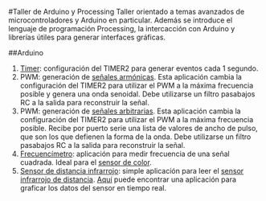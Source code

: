 #Taller de Arduino y Processing
Taller orientado a temas avanzados de microcontroladores y Arduino en particular.
Además se introduce el lenguaje de programación Processing, la intercacción con Arduino y librerías útiles para
generar interfaces gráficas.

##Arduino
1. [Timer](https://github.com/pcremades/Taller_Arduino-Processing/tree/master/Timer2): configuración del TIMER2 para generar eventos cada 1 segundo.
2. PWM: generación de [señales armónicas](https://github.com/pcremades/Taller_Arduino-Processing/tree/master/PWM_Test). Esta aplicación cambia la
configuración del TIMER2 para utilizar el PWM a la máxima frecuencia posible y genera una onda senoidal. Debe utilizarse
un filtro pasabajos RC a la salida para reconstruir la señal.
3. PWM: generación de [señales arbitrarias](https://github.com/pcremades/Taller_Arduino-Processing/tree/master/PWM_Test_Serial). Esta aplicación cambia la
configuración del TIMER2 para utilizar el PWM a la máxima frecuencia posible. Recibe por puerto serie una lista de valores de ancho
de pulso, que son los que defienen la forma de la onda. Debe utilizarse un filtro pasabajos RC a la salida para reconstruir la señal.
4. [Frecuencímetro](https://github.com/pcremades/Taller_Arduino-Processing/tree/master/PulseCounter): aplicación para medir frecuencia
de una señal cuadrada. Ideal para el [sensor de color]().
5. [Sensor de distancia infrarrojo](https://github.com/pcremades/Taller_Arduino-Processing/tree/master/IR_Sensor): simple aplicación para
leer el [sensor infrarrojo de distancia](). [Aquí](https://github.com/pcremades/Taller_Arduino-Processing/tree/master/IR_SensorProcessing)
puede encontrar una aplicación para graficar los datos del sensor en tiempo real.
